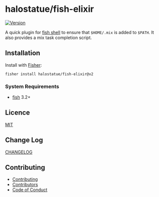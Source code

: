 # halostatue/fish-elixir

[![Version][]](https://github.com/halostatue/fish-elixir/releases)

A quick plugin for [fish shell][fish shell] to ensure that `$HOME/.mix` is added
to `$PATH`. It also provides a mix task completion script.

## Installation

Install with [Fisher][Fisher]:

```fish
fisher install halostatue/fish-elixir@v2
```

### System Requirements

- [fish][fish] 3.2+

## Licence

[MIT](./LICENCE.md)

## Change Log

[CHANGELOG](./CHANGELOG.md)

## Contributing

- [Contributing](./CONTRIBUTING.md)
- [Contributors](./CONTRIBUTORS.md)
- [Code of Conduct](./CODE_OF_CONDUCT.md)

[fish shell]: https://fishshell.com 'friendly interactive shell'
[version]: https://img.shields.io/github/tag/halostatue/fish-elixir.svg?label=Version
[fisher]: https://github.com/jorgebucaran/fisher
[fish]: https://github.com/fish-shell/fish-shell

